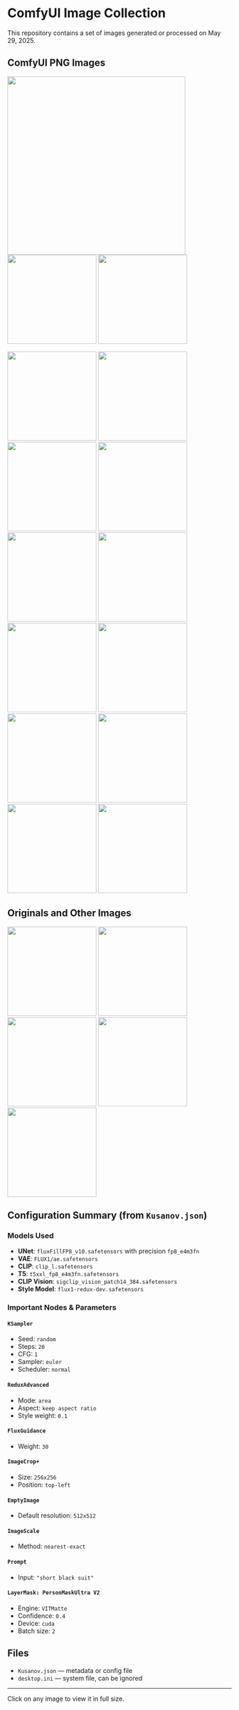 # ComfyUI Image Collection

This repository contains a set of images generated or processed on May 29, 2025.

## ComfyUI PNG Images

<a href="./До.png"><img src="./До.png" width="400"/></a>
<a href="./Снимок экрана 2025-05-29 010249.png"><img src="./Снимок экрана 2025-05-29 010249.png" width="200"/></a>
<a href="./Снимок экрана 2025-05-29 010258.png"><img src="./Снимок экрана 2025-05-29 010258.png" width="200"/></a>

<p float="left">
  <a href="./ComfyUI_00887_.png"><img src="./ComfyUI_00887_.png" width="200"/></a>
  <a href="./ComfyUI_00888_.png"><img src="./ComfyUI_00888_.png" width="200"/></a>
  <a href="./ComfyUI_00899_.png"><img src="./ComfyUI_00899_.png" width="200"/></a>
  <a href="./ComfyUI_00900_.png"><img src="./ComfyUI_00900_.png" width="200"/></a>
  <a href="./ComfyUI_00903_.png"><img src="./ComfyUI_00903_.png" width="200"/></a>
  <a href="./ComfyUI_00904_.png"><img src="./ComfyUI_00904_.png" width="200"/></a>
  <a href="./ComfyUI_00905_.png"><img src="./ComfyUI_00905_.png" width="200"/></a>
  <a href="./ComfyUI_00906_.png"><img src="./ComfyUI_00906_.png" width="200"/></a>
  <a href="./ComfyUI_00907_.png"><img src="./ComfyUI_00907_.png" width="200"/></a>
  <a href="./ComfyUI_00908_.png"><img src="./ComfyUI_00908_.png" width="200"/></a>
  <a href="./ComfyUI_00911_.png"><img src="./ComfyUI_00911_.png" width="200"/></a>
  <a href="./ComfyUI_00912_.png"><img src="./ComfyUI_00912_.png" width="200"/></a>
</p>

## Originals and Other Images

<p float="left">
  <a href="./original 1.webp"><img src="./original 1.webp" width="200"/></a>
  <a href="./original 2.webp"><img src="./original 2.webp" width="200"/></a>
  <a href="./original 3.png"><img src="./original 3.png" width="200"/></a>
  <a href="./original 4.jpg"><img src="./original 4.jpg" width="200"/></a>
  <a href="./original 5.webp"><img src="./original 5.webp" width="200"/></a>
</p>

## Configuration Summary (from `Kusanov.json`)

### Models Used

- **UNet**: `fluxFillFP8_v10.safetensors` with precision `fp8_e4m3fn`
- **VAE**: `FLUX1/ae.safetensors`
- **CLIP**: `clip_l.safetensors`
- **T5**: `t5xxl_fp8_e4m3fn.safetensors`
- **CLIP Vision**: `sigclip_vision_patch14_384.safetensors`
- **Style Model**: `flux1-redux-dev.safetensors`

### Important Nodes & Parameters

#### `KSampler`
- Seed: `random`
- Steps: `20`
- CFG: `1`
- Sampler: `euler`
- Scheduler: `normal`

#### `ReduxAdvanced`
- Mode: `area`
- Aspect: `keep aspect ratio`
- Style weight: `0.1`

#### `FluxGuidance`
- Weight: `30`

#### `ImageCrop+`
- Size: `256x256`
- Position: `top-left`

#### `EmptyImage`
- Default resolution: `512x512`

#### `ImageScale`
- Method: `nearest-exact`

#### `Prompt`
- Input: `"short black suit"`

#### `LayerMask: PersonMaskUltra V2`
- Engine: `VITMatte`
- Confidence: `0.4`
- Device: `cuda`
- Batch size: `2`
  
## Files

- `Kusanov.json` — metadata or config file
- `desktop.ini` — system file, can be ignored

---

Click on any image to view it in full size.
